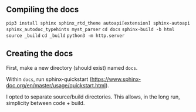 ## Compiling the docs
`pip3 install sphinx sphinx_rtd_theme autoapi[extension] sphinx-autoapi sphinx_autodoc_typehints myst_parser`
`cd docs`
`sphinx-build -b html source _build`
`cd _build`
`python3 -m http.server`


## Creating the docs
First, make a new directory (should exist) named `docs`.

Within `docs`, run sphinx-quickstart (https://www.sphinx-doc.org/en/master/usage/quickstart.html).

I opted to separate source/build directories. This allows, in the long run, simplicity between code + build.